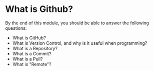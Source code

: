 # What is Github?

By the end of this module, you should be able to answer the following questions:
* What is GitHub?
* What is Version Control, and why is it useful when programming?
* What is a Repository?
* What is a Commit?
* What is a Pull?
* What is "Remote"?
